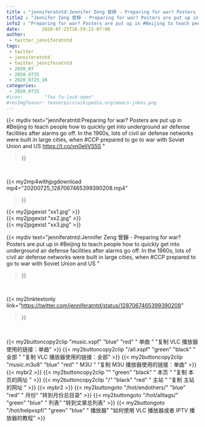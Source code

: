 ```yaml
---
title : "jenniferatntd:Jennifer Zeng 曾錚 - Preparing for war? Posters are put up in #Beijing to teach people how to quickly get into underground air defense facilities after alarms go off. In the 1960s, lots of civil air defense networks were built in large cities, when #CCP prepared to go to war with Soviet Union and  US "
title2 : "Jennifer Zeng 曾錚 - Preparing for war? Posters are put up in #Beijing to teach people how to quickly get into underground air defense facilities after alarms go off. In the 1960s, lots of civil air defense networks were built in large cities, when #CCP prepared to go to war with Soviet Union and  US "
info2 : "Preparing for war? Posters are put up in #Beijing to teach people how to quickly get into underground air defense facilities after alarms go off. In the 1960s, lots of civil air defense networks were built in large cities, when #CCP prepared to go to war with Soviet Union and  US https://t.co/vn0eljVS5S "
date:        2020-07-25T16:59:22-07:00
author:
 - twitter_jenniferatntd
tags:
 - twitter
 - jenniferatntd
 - twitter_jenniferatntd
 - 2020_07
 - 2020_0725
 - 2020_0725_16
categories:
 - 2020_0725
#icon:        "fas fa-lock-open"
#resImgTeaser: teaserpics/wikipedia.org/emacs-jokes.png
---
```


{{< mydiv text="jenniferatntd:Preparing for war? Posters are put up in #Beijing to teach people how to quickly get into underground air defense facilities after alarms go off. In the 1960s, lots of civil air defense networks were built in large cities, when #CCP prepared to go to war with Soviet Union and  US https://t.co/vn0eljVS5S "
>}}
<br>


{{< my2mp4withjpgdownload mp4="20200725_1287067465399390208.mp4"
>}}

{{< my2jpgexist "xx1.jpg" >}}<br>
{{< my2jpgexist "xx2.jpg" >}}<br>
{{< my2jpgexist "xx3.jpg" >}}<br>



{{< mydiv text="jenniferatntd:Jennifer Zeng 曾錚 - Preparing for war? Posters are put up in #Beijing to teach people how to quickly get into underground air defense facilities after alarms go off. In the 1960s, lots of civil air defense networks were built in large cities, when #CCP prepared to go to war with Soviet Union and  US "
>}}
<br>

{{< my2linktextonly link="https://twitter.com/jenniferatntd/status/1287067465399390208"
>}}


<br>

{{< my2buttoncopy2clip "music.xspf"        "blue"   "red"    " 单曲 "  "复制 VLC 播放器使用的链接：单曲" >}} {{< my2buttoncopy2clip "/all.xspf"         "green"  "black"  " 全部 "  "复制 VLC 播放器使用的链接：全部" >}} {{< my2buttoncopy2clip "music.m3u8"        "blue"   "red"    " M3U  "    "复制 M3U 播放器使用的链接：单曲" >}} {{< mybr2 >}} {{< my2buttoncopy2clip ""                  "green"  "black"  " 本页 "    "复制 本页的网址 " >}} {{< my2buttoncopy2clip "/"                 "black"  "red"    " 主站 "    "复制 主站的网址 " >}} {{< mybr2 >}} {{< my2buttongoto      "/hot/endothers/"   "blue"   "red"    " 月份"   "转到月份总目录" >}} {{< my2buttongoto      "/hot/alltags/"     "green"  "blue"   " 列表"   "转到文章总列表" >}} {{< my2buttongoto      "/hot/helpxspf/"    "green"  "blue"   " 播放器" "如何使用 VLC 播放器或者 IPTV 播放器的教程" >}} 
